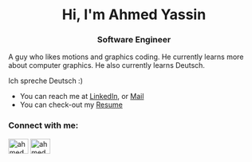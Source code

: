 <h1 align="center">Hi, I'm Ahmed Yassin</h1>
<h3 align="center">Software Engineer</h3>

A guy who likes motions and graphics coding. He currently learns more about computer graphics. He also currently learns Deutsch.

Ich spreche Deutsch :)


- You can reach me at [LinkedIn](https://www.linkedin.com/in/ahmedoyassin-/), or [Mail](ahmedoyassin02@gmail.com)
- You can check-out my  [Resume](https://drive.google.com/drive/u/3/folders/1BWvZqlvsNnRJ4vkFLaFnPTO583ITNspZ)


<h3 align="left">Connect with me:</h3>
<p align="left">
<a href="https://www.linkedin.com/in/ahmedoyassin-/" target="blank"><img align="center" src="https://raw.githubusercontent.com/rahuldkjain/github-profile-readme-generator/master/src/images/icons/Social/linked-in-alt.svg" alt="ahmedoyassin-" height="30" width="40" /></a>
<a href="https://www.hackerrank.com/profile/ahmedoyassin02" target="blank"><img align="center" src="https://raw.githubusercontent.com/rahuldkjain/github-profile-readme-generator/master/src/images/icons/Social/hackerrank.svg" alt="ahmedoyassin02" height="30" width="40" /></a>
</p>

